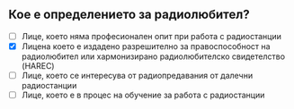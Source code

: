 ## Кое е определението за радиолюбител?

<!-- Верният отговор е отбелязан с [X] -->

- [ ] Лице, което няма професионален опит при работа с радиостанции
- [X] Лицена което е издадено разрешително за правоспособност на радиолюбител или хармонизирано радиолюбителско свидетелство (HAREC)
- [ ] Лице, което се интересува от радиопредавания от далечни радиостанции
- [ ] Лице, което е в процес на обучение за работа с радиостанции
